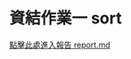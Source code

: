 # 資結作業一  sort
<a href="https://github.com/Ankerrrr/Sort/blob/main/report.md">點擊此處進入報告 report.md </a>
